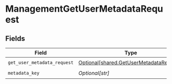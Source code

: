 # ManagementGetUserMetadataRequest


## Fields

| Field                                                                                        | Type                                                                                         | Required                                                                                     | Description                                                                                  |
| -------------------------------------------------------------------------------------------- | -------------------------------------------------------------------------------------------- | -------------------------------------------------------------------------------------------- | -------------------------------------------------------------------------------------------- |
| `get_user_metadata_request`                                                                  | [Optional[shared.GetUserMetadataRequest]](undefined/models/shared/getusermetadatarequest.md) | :heavy_check_mark:                                                                           | N/A                                                                                          |
| `metadata_key`                                                                               | *Optional[str]*                                                                              | :heavy_check_mark:                                                                           | N/A                                                                                          |